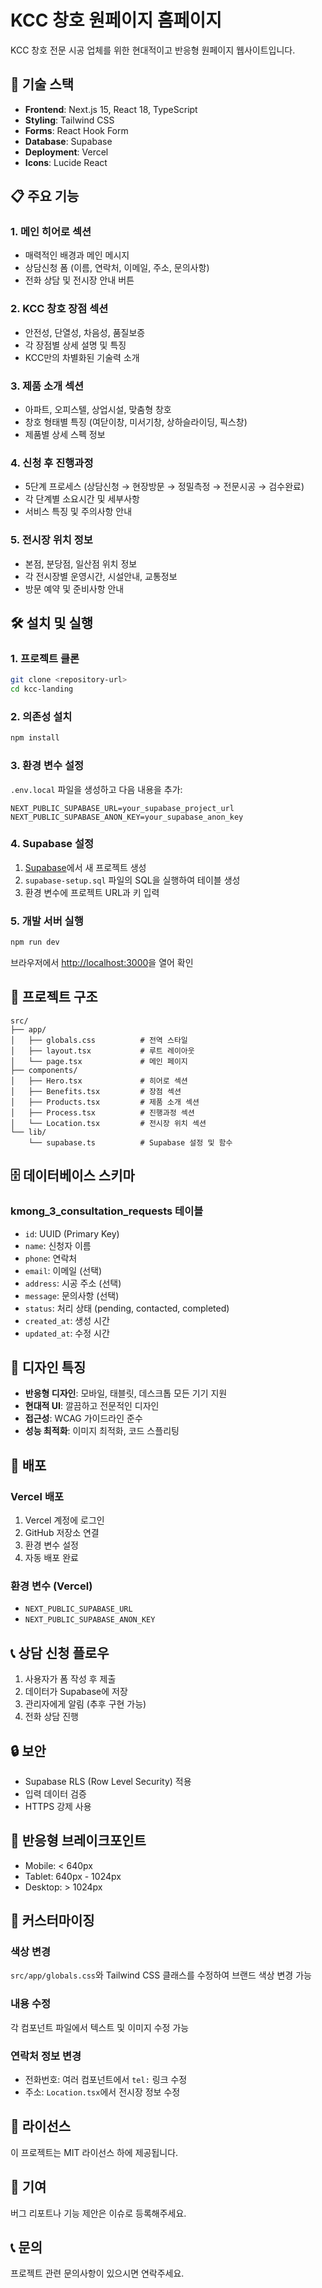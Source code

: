 # KCC 창호 원페이지 홈페이지

KCC 창호 전문 시공 업체를 위한 현대적이고 반응형 원페이지 웹사이트입니다.

## 🚀 기술 스택

- **Frontend**: Next.js 15, React 18, TypeScript
- **Styling**: Tailwind CSS
- **Forms**: React Hook Form
- **Database**: Supabase
- **Deployment**: Vercel
- **Icons**: Lucide React

## 📋 주요 기능

### 1. 메인 히어로 섹션
- 매력적인 배경과 메인 메시지
- 상담신청 폼 (이름, 연락처, 이메일, 주소, 문의사항)
- 전화 상담 및 전시장 안내 버튼

### 2. KCC 창호 장점 섹션
- 안전성, 단열성, 차음성, 품질보증
- 각 장점별 상세 설명 및 특징
- KCC만의 차별화된 기술력 소개

### 3. 제품 소개 섹션
- 아파트, 오피스텔, 상업시설, 맞춤형 창호
- 창호 형태별 특징 (여닫이창, 미서기창, 상하슬라이딩, 픽스창)
- 제품별 상세 스펙 정보

### 4. 신청 후 진행과정
- 5단계 프로세스 (상담신청 → 현장방문 → 정밀측정 → 전문시공 → 검수완료)
- 각 단계별 소요시간 및 세부사항
- 서비스 특징 및 주의사항 안내

### 5. 전시장 위치 정보
- 본점, 분당점, 일산점 위치 정보
- 각 전시장별 운영시간, 시설안내, 교통정보
- 방문 예약 및 준비사항 안내

## 🛠️ 설치 및 실행

### 1. 프로젝트 클론
```bash
git clone <repository-url>
cd kcc-landing
```

### 2. 의존성 설치
```bash
npm install
```

### 3. 환경 변수 설정
`.env.local` 파일을 생성하고 다음 내용을 추가:

```env
NEXT_PUBLIC_SUPABASE_URL=your_supabase_project_url
NEXT_PUBLIC_SUPABASE_ANON_KEY=your_supabase_anon_key
```

### 4. Supabase 설정
1. [Supabase](https://supabase.com)에서 새 프로젝트 생성
2. `supabase-setup.sql` 파일의 SQL을 실행하여 테이블 생성
3. 환경 변수에 프로젝트 URL과 키 입력

### 5. 개발 서버 실행
```bash
npm run dev
```

브라우저에서 [http://localhost:3000](http://localhost:3000)을 열어 확인

## 📁 프로젝트 구조

```
src/
├── app/
│   ├── globals.css          # 전역 스타일
│   ├── layout.tsx           # 루트 레이아웃
│   └── page.tsx             # 메인 페이지
├── components/
│   ├── Hero.tsx             # 히어로 섹션
│   ├── Benefits.tsx         # 장점 섹션
│   ├── Products.tsx         # 제품 소개 섹션
│   ├── Process.tsx          # 진행과정 섹션
│   └── Location.tsx         # 전시장 위치 섹션
└── lib/
    └── supabase.ts          # Supabase 설정 및 함수
```

## 🗄️ 데이터베이스 스키마

### kmong_3_consultation_requests 테이블
- `id`: UUID (Primary Key)
- `name`: 신청자 이름
- `phone`: 연락처
- `email`: 이메일 (선택)
- `address`: 시공 주소 (선택)
- `message`: 문의사항 (선택)
- `status`: 처리 상태 (pending, contacted, completed)
- `created_at`: 생성 시간
- `updated_at`: 수정 시간

## 🎨 디자인 특징

- **반응형 디자인**: 모바일, 태블릿, 데스크톱 모든 기기 지원
- **현대적 UI**: 깔끔하고 전문적인 디자인
- **접근성**: WCAG 가이드라인 준수
- **성능 최적화**: 이미지 최적화, 코드 스플리팅

## 🚀 배포

### Vercel 배포
1. Vercel 계정에 로그인
2. GitHub 저장소 연결
3. 환경 변수 설정
4. 자동 배포 완료

### 환경 변수 (Vercel)
- `NEXT_PUBLIC_SUPABASE_URL`
- `NEXT_PUBLIC_SUPABASE_ANON_KEY`

## 📞 상담 신청 플로우

1. 사용자가 폼 작성 후 제출
2. 데이터가 Supabase에 저장
3. 관리자에게 알림 (추후 구현 가능)
4. 전화 상담 진행

## 🔒 보안

- Supabase RLS (Row Level Security) 적용
- 입력 데이터 검증
- HTTPS 강제 사용

## 📱 반응형 브레이크포인트

- Mobile: < 640px
- Tablet: 640px - 1024px
- Desktop: > 1024px

## 🔧 커스터마이징

### 색상 변경
`src/app/globals.css`와 Tailwind CSS 클래스를 수정하여 브랜드 색상 변경 가능

### 내용 수정
각 컴포넌트 파일에서 텍스트 및 이미지 수정 가능

### 연락처 정보 변경
- 전화번호: 여러 컴포넌트에서 `tel:` 링크 수정
- 주소: `Location.tsx`에서 전시장 정보 수정

## 📄 라이선스

이 프로젝트는 MIT 라이선스 하에 제공됩니다.

## 🤝 기여

버그 리포트나 기능 제안은 이슈로 등록해주세요.

## 📞 문의

프로젝트 관련 문의사항이 있으시면 연락주세요.
